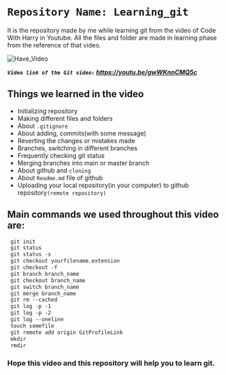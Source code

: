 #  `Repository Name: Learning_git`

It is the repository made by me while learning git from the video of Code With Harry in Youtube. All the files and folder are made in learning phase from the reference of that video. 

![Have_Video](https://img.shields.io/badge/Have_Video!-Yes-54b09f.svg)

***`Video link of the Git video:` https://youtu.be/gwWKnnCMQ5c***

## Things we learned in the video
 - Initializing repository
 - Making different files and folders
 - About `.gitignore`
 - About adding, commits(with some message)
 - Reverting the changes or mistakes made
 - Branches, switching in different branches
 - Frequently checking git status
 - Merging branches into main or master branch
 - About github and `cloning`
 - About `Readme.md` file of github
 - Uploading your local repository(in your computer) to github repository`(remote repository)`

## Main commands we used throughout this video are:
```diff
 git init
 git status
 git status -s
 git checkout yourfilename.extension
 git checkout -f
 git branch branch_name
 git checkout branch_name
 git switch branch_name
 git merge branch_name
 git rm --cached
 git log -p -1
 git log -p -2
 git log --oneline
 touch somefile
 git remote add origin GitProfileLink
 mkdir
 rmdir
```
### Hope this video and this repository will help you to learn git.

